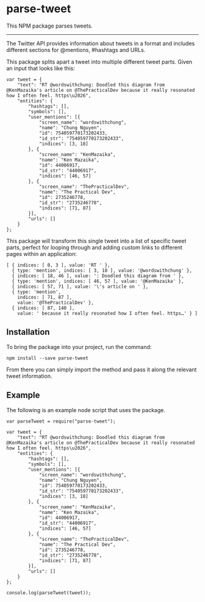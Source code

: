 # parse-tweet

This NPM package parses tweets.

----

The Twitter API provides information about tweets in a format and includes different sections for @mentions, #hashtags and URLs.

This package splits apart a tweet into multiple different tweet parts.  Given an input that looks like this:


```
var tweet = {
    "text": "RT @wordswithchung: Doodled this diagram from @KenMazaika's article on @ThePracticalDev because it really resonated how I often feel. https\u2026",
    "entities": {
        "hashtags": [],
        "symbols": [],
        "user_mentions": [{
            "screen_name": "wordswithchung",
            "name": "Chung Nguyen",
            "id": 754059770173202433,
            "id_str": "754059770173202433",
            "indices": [3, 18]
        }, {
            "screen_name": "KenMazaika",
            "name": "Ken Mazaika",
            "id": 44006917,
            "id_str": "44006917",
            "indices": [46, 57]
        }, {
            "screen_name": "ThePracticalDev",
            "name": "The Practical Dev",
            "id": 2735246778,
            "id_str": "2735246778",
            "indices": [71, 87]
        }],
        "urls": []
    }
};
```

This package will transform this single tweet into a list of specific tweet parts, perfect for looping through and adding custom links to different pages within an application:

```
[ { indices: [ 0, 3 ], value: 'RT ' },
  { type: 'mention', indices: [ 3, 18 ], value: '@wordswithchung' },
  { indices: [ 18, 46 ], value: ': Doodled this diagram from ' },
  { type: 'mention', indices: [ 46, 57 ], value: '@KenMazaika' },
  { indices: [ 57, 71 ], value: '\'s article on ' },
  { type: 'mention',
    indices: [ 71, 87 ],
    value: '@ThePracticalDev' },
  { indices: [ 87, 140 ],
    value: ' because it really resonated how I often feel. https…' } ]
```

## Installation

To bring the package into your project, run the command:

```
npm install --save parse-tweet
```

From there you can simply import the method and pass it along the relevant tweet information.

## Example

The following is an example node script that uses the package.

```
var parseTweet = require("parse-tweet");

var tweet = {
    "text": "RT @wordswithchung: Doodled this diagram from @KenMazaika's article on @ThePracticalDev because it really resonated how I often feel. https\u2026",
    "entities": {
        "hashtags": [],
        "symbols": [],
        "user_mentions": [{
            "screen_name": "wordswithchung",
            "name": "Chung Nguyen",
            "id": 754059770173202433,
            "id_str": "754059770173202433",
            "indices": [3, 18]
        }, {
            "screen_name": "KenMazaika",
            "name": "Ken Mazaika",
            "id": 44006917,
            "id_str": "44006917",
            "indices": [46, 57]
        }, {
            "screen_name": "ThePracticalDev",
            "name": "The Practical Dev",
            "id": 2735246778,
            "id_str": "2735246778",
            "indices": [71, 87]
        }],
        "urls": []
    }
};

console.log(parseTweet(tweet));
```
